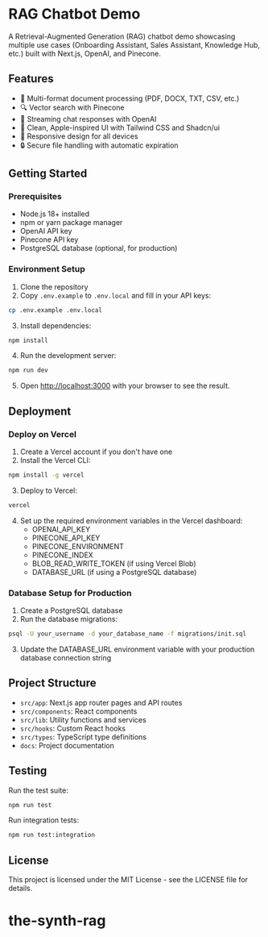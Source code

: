 # RAG Chatbot Demo

A Retrieval-Augmented Generation (RAG) chatbot demo showcasing multiple use cases (Onboarding Assistant, Sales Assistant, Knowledge Hub, etc.) built with Next.js, OpenAI, and Pinecone.

## Features

- 📄 Multi-format document processing (PDF, DOCX, TXT, CSV, etc.)
- 🔍 Vector search with Pinecone
- 💬 Streaming chat responses with OpenAI
- 🎨 Clean, Apple-inspired UI with Tailwind CSS and Shadcn/ui
- 📱 Responsive design for all devices
- 🔒 Secure file handling with automatic expiration

## Getting Started

### Prerequisites

- Node.js 18+ installed
- npm or yarn package manager
- OpenAI API key
- Pinecone API key
- PostgreSQL database (optional, for production)

### Environment Setup

1. Clone the repository
2. Copy `.env.example` to `.env.local` and fill in your API keys:

```bash
cp .env.example .env.local
```

3. Install dependencies:

```bash
npm install
```

4. Run the development server:

```bash
npm run dev
```

5. Open [http://localhost:3000](http://localhost:3000) with your browser to see the result.

## Deployment

### Deploy on Vercel

1. Create a Vercel account if you don't have one
2. Install the Vercel CLI:

```bash
npm install -g vercel
```

3. Deploy to Vercel:

```bash
vercel
```

4. Set up the required environment variables in the Vercel dashboard:
   - OPENAI_API_KEY
   - PINECONE_API_KEY
   - PINECONE_ENVIRONMENT
   - PINECONE_INDEX
   - BLOB_READ_WRITE_TOKEN (if using Vercel Blob)
   - DATABASE_URL (if using a PostgreSQL database)

### Database Setup for Production

1. Create a PostgreSQL database
2. Run the database migrations:

```bash
psql -U your_username -d your_database_name -f migrations/init.sql
```

3. Update the DATABASE_URL environment variable with your production database connection string

## Project Structure

- `src/app`: Next.js app router pages and API routes
- `src/components`: React components
- `src/lib`: Utility functions and services
- `src/hooks`: Custom React hooks
- `src/types`: TypeScript type definitions
- `docs`: Project documentation

## Testing

Run the test suite:

```bash
npm run test
```

Run integration tests:

```bash
npm run test:integration
```

## License

This project is licensed under the MIT License - see the LICENSE file for details.
# the-synth-rag
